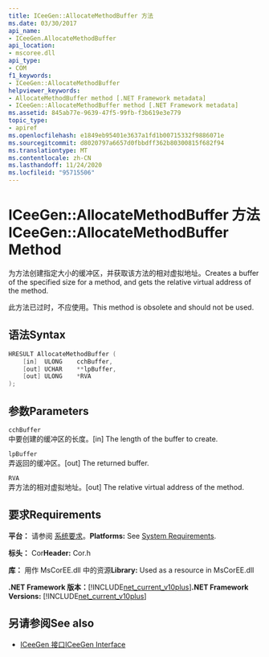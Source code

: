 ```yaml
---
title: ICeeGen::AllocateMethodBuffer 方法
ms.date: 03/30/2017
api_name:
- ICeeGen.AllocateMethodBuffer
api_location:
- mscoree.dll
api_type:
- COM
f1_keywords:
- ICeeGen::AllocateMethodBuffer
helpviewer_keywords:
- AllocateMethodBuffer method [.NET Framework metadata]
- ICeeGen::AllocateMethodBuffer method [.NET Framework metadata]
ms.assetid: 845ab77e-9639-47f5-99fb-f3b619e3e779
topic_type:
- apiref
ms.openlocfilehash: e1849eb95401e3637a1fd1b00715332f9886071e
ms.sourcegitcommit: d8020797a6657d0fbbdff362b80300815f682f94
ms.translationtype: MT
ms.contentlocale: zh-CN
ms.lasthandoff: 11/24/2020
ms.locfileid: "95715506"
---
```

# <a name="iceegenallocatemethodbuffer-method"></a><span data-ttu-id="93ac8-102">ICeeGen::AllocateMethodBuffer 方法</span><span class="sxs-lookup"><span data-stu-id="93ac8-102">ICeeGen::AllocateMethodBuffer Method</span></span>

<span data-ttu-id="93ac8-103">为方法创建指定大小的缓冲区，并获取该方法的相对虚拟地址。</span><span class="sxs-lookup"><span data-stu-id="93ac8-103">Creates a buffer of the specified size for a method, and gets the relative virtual address of the method.</span></span>  
  
 <span data-ttu-id="93ac8-104">此方法已过时，不应使用。</span><span class="sxs-lookup"><span data-stu-id="93ac8-104">This method is obsolete and should not be used.</span></span>  
  
## <a name="syntax"></a><span data-ttu-id="93ac8-105">语法</span><span class="sxs-lookup"><span data-stu-id="93ac8-105">Syntax</span></span>  
  
```cpp  
HRESULT AllocateMethodBuffer (
    [in]  ULONG    cchBuffer,
    [out] UCHAR    **lpBuffer,  
    [out] ULONG    *RVA  
);  
```  
  
## <a name="parameters"></a><span data-ttu-id="93ac8-106">参数</span><span class="sxs-lookup"><span data-stu-id="93ac8-106">Parameters</span></span>  

 `cchBuffer`  
 <span data-ttu-id="93ac8-107">中要创建的缓冲区的长度。</span><span class="sxs-lookup"><span data-stu-id="93ac8-107">[in] The length of the buffer to create.</span></span>  
  
 `lpBuffer`  
 <span data-ttu-id="93ac8-108">弄返回的缓冲区。</span><span class="sxs-lookup"><span data-stu-id="93ac8-108">[out] The returned buffer.</span></span>  
  
 `RVA`  
 <span data-ttu-id="93ac8-109">弄方法的相对虚拟地址。</span><span class="sxs-lookup"><span data-stu-id="93ac8-109">[out] The relative virtual address of the method.</span></span>  
  
## <a name="requirements"></a><span data-ttu-id="93ac8-110">要求</span><span class="sxs-lookup"><span data-stu-id="93ac8-110">Requirements</span></span>  

 <span data-ttu-id="93ac8-111">**平台：** 请参阅 [系统要求](../../get-started/system-requirements.md)。</span><span class="sxs-lookup"><span data-stu-id="93ac8-111">**Platforms:** See [System Requirements](../../get-started/system-requirements.md).</span></span>  
  
 <span data-ttu-id="93ac8-112">**标头：** Cor</span><span class="sxs-lookup"><span data-stu-id="93ac8-112">**Header:** Cor.h</span></span>  
  
 <span data-ttu-id="93ac8-113">**库：** 用作 MsCorEE.dll 中的资源</span><span class="sxs-lookup"><span data-stu-id="93ac8-113">**Library:** Used as a resource in MsCorEE.dll</span></span>  
  
 <span data-ttu-id="93ac8-114">**.NET Framework 版本：**[!INCLUDE[net_current_v10plus](../../../../includes/net-current-v10plus-md.md)]</span><span class="sxs-lookup"><span data-stu-id="93ac8-114">**.NET Framework Versions:** [!INCLUDE[net_current_v10plus](../../../../includes/net-current-v10plus-md.md)]</span></span>  
  
## <a name="see-also"></a><span data-ttu-id="93ac8-115">另请参阅</span><span class="sxs-lookup"><span data-stu-id="93ac8-115">See also</span></span>

- [<span data-ttu-id="93ac8-116">ICeeGen 接口</span><span class="sxs-lookup"><span data-stu-id="93ac8-116">ICeeGen Interface</span></span>](iceegen-interface.md)
